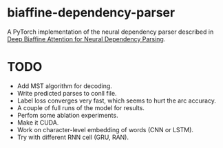 # biaffine-dependency-parser

A PyTorch implementation of the neural dependency parser described in [Deep Biaffine Attention for Neural Dependency Parsing](https://arxiv.org/abs/1611.01734).

# TODO
* Add MST algorithm for decoding.
* Write predicted parses to conll file.
* Label loss converges very fast, which seems to hurt the arc accuracy.
* A couple of full runs of the model for results.
* Perfom some ablation experiments.
* Make it CUDA.
* Work on character-level embedding of words (CNN or LSTM).
* Try with different RNN cell (GRU, RAN). 
